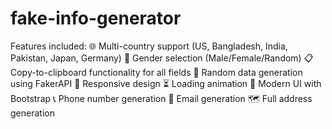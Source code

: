 # fake-info-generator
Features included:
🌐 Multi-country support (US, Bangladesh, India, Pakistan, Japan, Germany)
🚻 Gender selection (Male/Female/Random)
📋 Copy-to-clipboard functionality for all fields
🔄 Random data generation using FakerAPI
📱 Responsive design
⏳ Loading animation
🎨 Modern UI with Bootstrap
📞 Phone number generation
📧 Email generation
🗺️ Full address generation
